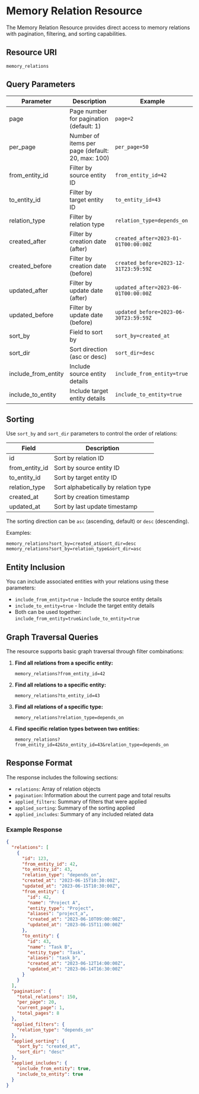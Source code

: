 # Memory Relation Resource

The Memory Relation Resource provides direct access to memory relations with pagination, filtering, and sorting capabilities.

## Resource URI

```
memory_relations
```

## Query Parameters

| Parameter | Description | Example |
|-----------|-------------|---------|
| page | Page number for pagination (default: 1) | `page=2` |
| per_page | Number of items per page (default: 20, max: 100) | `per_page=50` |
| from_entity_id | Filter by source entity ID | `from_entity_id=42` |
| to_entity_id | Filter by target entity ID | `to_entity_id=43` |
| relation_type | Filter by relation type | `relation_type=depends_on` |
| created_after | Filter by creation date (after) | `created_after=2023-01-01T00:00:00Z` |
| created_before | Filter by creation date (before) | `created_before=2023-12-31T23:59:59Z` |
| updated_after | Filter by update date (after) | `updated_after=2023-06-01T00:00:00Z` |
| updated_before | Filter by update date (before) | `updated_before=2023-06-30T23:59:59Z` |
| sort_by | Field to sort by | `sort_by=created_at` |
| sort_dir | Sort direction (asc or desc) | `sort_dir=desc` |
| include_from_entity | Include source entity details | `include_from_entity=true` |
| include_to_entity | Include target entity details | `include_to_entity=true` |

## Sorting

Use `sort_by` and `sort_dir` parameters to control the order of relations:

| Field | Description |
|-------|-------------|
| id | Sort by relation ID |
| from_entity_id | Sort by source entity ID |
| to_entity_id | Sort by target entity ID |
| relation_type | Sort alphabetically by relation type |
| created_at | Sort by creation timestamp |
| updated_at | Sort by last update timestamp |

The sorting direction can be `asc` (ascending, default) or `desc` (descending).

Examples:

```
memory_relations?sort_by=created_at&sort_dir=desc
memory_relations?sort_by=relation_type&sort_dir=asc
```

## Entity Inclusion

You can include associated entities with your relations using these parameters:

- `include_from_entity=true` - Include the source entity details
- `include_to_entity=true` - Include the target entity details
- Both can be used together: `include_from_entity=true&include_to_entity=true`

## Graph Traversal Queries

The resource supports basic graph traversal through filter combinations:

1. **Find all relations from a specific entity:**
   ```
   memory_relations?from_entity_id=42
   ```

2. **Find all relations to a specific entity:**
   ```
   memory_relations?to_entity_id=43
   ```

3. **Find all relations of a specific type:**
   ```
   memory_relations?relation_type=depends_on
   ```

4. **Find specific relation types between two entities:**
   ```
   memory_relations?from_entity_id=42&to_entity_id=43&relation_type=depends_on
   ```

## Response Format

The response includes the following sections:

- `relations`: Array of relation objects
- `pagination`: Information about the current page and total results
- `applied_filters`: Summary of filters that were applied
- `applied_sorting`: Summary of the sorting applied
- `applied_includes`: Summary of any included related data

### Example Response

```json
{
  "relations": [
    {
      "id": 123,
      "from_entity_id": 42,
      "to_entity_id": 43,
      "relation_type": "depends_on",
      "created_at": "2023-06-15T10:30:00Z",
      "updated_at": "2023-06-15T10:30:00Z",
      "from_entity": {
        "id": 42,
        "name": "Project A",
        "entity_type": "Project",
        "aliases": "project_a",
        "created_at": "2023-06-10T09:00:00Z",
        "updated_at": "2023-06-15T11:00:00Z"
      },
      "to_entity": {
        "id": 43,
        "name": "Task B",
        "entity_type": "Task",
        "aliases": "task_b",
        "created_at": "2023-06-12T14:00:00Z",
        "updated_at": "2023-06-14T16:30:00Z"
      }
    }
  ],
  "pagination": {
    "total_relations": 150,
    "per_page": 20,
    "current_page": 1,
    "total_pages": 8
  },
  "applied_filters": {
    "relation_type": "depends_on"
  },
  "applied_sorting": {
    "sort_by": "created_at",
    "sort_dir": "desc"
  },
  "applied_includes": {
    "include_from_entity": true,
    "include_to_entity": true
  }
}
```
